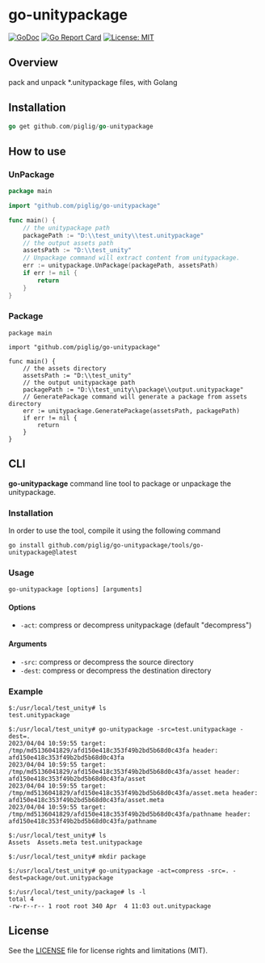 # go-unitypackage
[![GoDoc](https://godoc.org/github.com/piglig/go-unitypackage?status.svg)](https://pkg.go.dev/github.com/piglig/go-unitypackage)
[![Go Report Card](https://goreportcard.com/badge/github.com/piglig/go-unitypackage)](https://goreportcard.com/report/github.com/piglig/go-unitypackage)
[![License: MIT](https://img.shields.io/badge/license-MIT-green.svg)](https://opensource.org/licenses/MIT)

## Overview
pack and unpack *.unitypackage files, with Golang

## Installation
```go
go get github.com/piglig/go-unitypackage
```

## How to use
### UnPackage
```go
package main

import "github.com/piglig/go-unitypackage"

func main() {
	// the unitypackage path
	packagePath := "D:\\test_unity\\test.unitypackage"
	// the output assets path
	assetsPath := "D:\\test_unity"
	// Unpackage command will extract content from unitypackage.
	err := unitypackage.UnPackage(packagePath, assetsPath)
	if err != nil {
		return
	}
}
```
### Package
```Golang
package main

import "github.com/piglig/go-unitypackage"

func main() {
	// the assets directory
	assetsPath := "D:\\test_unity"
	// the output unitypackage path
	packagePath := "D:\\test_unity\\package\\output.unitypackage"
	// GeneratePackage command will generate a package from assets directory
	err := unitypackage.GeneratePackage(assetsPath, packagePath)
	if err != nil {
		return
	}
}
```

## CLI
**go-unitypackage** command line tool to package or unpackage the unitypackage.
### Installation
In order to use the tool, compile it using the following command
```shell
go install github.com/piglig/go-unitypackage/tools/go-unitypackage@latest
```

### Usage
```shell
go-unitypackage [options] [arguments]
```

#### Options
- `-act`: compress or decompress unitypackage (default "decompress")
#### Arguments
- `-src`: compress or decompress the source directory
- `-dest`: compress or decompress the destination directory
### Example
```shell
$:/usr/local/test_unity# ls
test.unitypackage

$:/usr/local/test_unity# go-unitypackage -src=test.unitypackage -dest=.
2023/04/04 10:59:55 target: /tmp/md5136041829/afd150e418c353f49b2bd5b68d0c43fa header:  afd150e418c353f49b2bd5b68d0c43fa
2023/04/04 10:59:55 target: /tmp/md5136041829/afd150e418c353f49b2bd5b68d0c43fa/asset header:  afd150e418c353f49b2bd5b68d0c43fa/asset
2023/04/04 10:59:55 target: /tmp/md5136041829/afd150e418c353f49b2bd5b68d0c43fa/asset.meta header:  afd150e418c353f49b2bd5b68d0c43fa/asset.meta
2023/04/04 10:59:55 target: /tmp/md5136041829/afd150e418c353f49b2bd5b68d0c43fa/pathname header:  afd150e418c353f49b2bd5b68d0c43fa/pathname

$:/usr/local/test_unity# ls
Assets  Assets.meta test.unitypackage

$:/usr/local/test_unity# mkdir package

$:/usr/local/test_unity# go-unitypackage -act=compress -src=. -dest=package/out.unitypackage

$:/usr/local/test_unity/package# ls -l
total 4
-rw-r--r-- 1 root root 340 Apr  4 11:03 out.unitypackage
```
## License
See the [LICENSE](LICENSE) file for license rights and limitations (MIT).